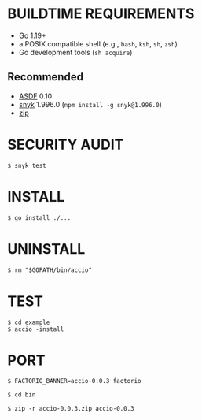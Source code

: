 # BUILDTIME REQUIREMENTS

* [Go](https://golang.org/) 1.19+
* a POSIX compatible shell (e.g., `bash`, `ksh`, `sh`, `zsh`)
* Go development tools (`sh acquire`)

## Recommended

* [ASDF](https://asdf-vm.com/) 0.10
* [snyk](https://www.npmjs.com/package/snyk) 1.996.0 (`npm install -g snyk@1.996.0`)
* [zip](https://linux.die.net/man/1/zip)

# SECURITY AUDIT

```console
$ snyk test
```

# INSTALL

```console
$ go install ./...
```

# UNINSTALL

```console
$ rm "$GOPATH/bin/accio"
```

# TEST

```console
$ cd example
$ accio -install
```

# PORT

```console
$ FACTORIO_BANNER=accio-0.0.3 factorio

$ cd bin

$ zip -r accio-0.0.3.zip accio-0.0.3
```
